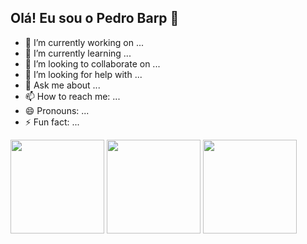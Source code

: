 ## Olá! Eu sou o Pedro Barp 👋

- 🔭 I’m currently working on ...
- 🌱 I’m currently learning ...
- 👯 I’m looking to collaborate on ...
- 🤔 I’m looking for help with ...
- 💬 Ask me about ...
- 📫 How to reach me: ...
- 😄 Pronouns: ...
- ⚡ Fun fact: ...

<div>

<img height="150em" src="https://github-readme-stats.vercel.app/api?username=PedroBarp&show_icons=true&theme=radical&include_all_commits=true&count_private=false&hide_border=true"/> 
<img height="150em" src="https://github-readme-stats.vercel.app/api/top-langs/?username=PedroBarp&layout=compact&langs_count=7&theme=radical&hide_border=true"/> 
<img height="150em" src="https://github-readme-streak-stats.herokuapp.com/?user=PedroBarp&theme=radical&hide_border=true"/>
	 
</div>


